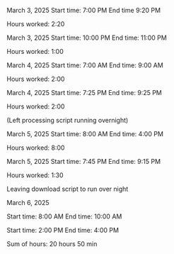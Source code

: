 March 3, 2025
Start time: 7:00 PM
End time 9:20 PM

Hours worked: 2:20

March 3, 2025
Start time: 10:00 PM
End time: 11:00 PM

Hours worked: 1:00

March 4, 2025
Start time: 7:00 AM
End time: 9:00 AM

Hours worked: 2:00

March 4, 2025
Start time: 7:25 PM
End time: 9:25 PM

Hours worked: 2:00 

(Left processing script running overnight)

March 5, 2025
Start time: 8:00 AM
End time: 4:00 PM

Hours worked: 8:00 


March 5, 2025
Start time: 7:45 PM
End time: 9:15 PM

Hours worked: 1:30 

Leaving download script to run over night

March 6, 2025

Start time: 8:00 AM
End time: 10:00 AM

Start time: 2:00 PM
End time: 4:00 PM

Sum of hours: 20 hours 50 min





